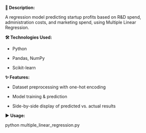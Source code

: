 **📖 Description:**

A regression model predicting startup profits based on R&D spend, administration costs, and marketing spend, using Multiple Linear Regression.

**🛠 Technologies Used:**

- Python

- Pandas, NumPy

- Scikit-learn

**✨ Features:**

- Dataset preprocessing with one-hot encoding

- Model training & prediction

- Side-by-side display of predicted vs. actual results

**▶ Usage:**

python multiple_linear_regression.py
